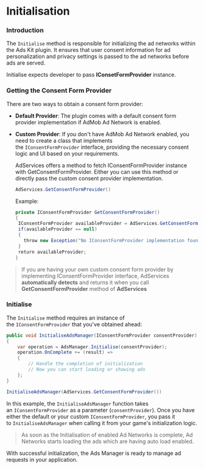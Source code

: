 # Initialisation

### Introduction

The `Initialise` method is responsible for initializing the ad networks within the Ads Kit plugin. It ensures that user consent information for ad personalization and privacy settings is passed to the ad networks before ads are served.

Initialise expects developer to pass **IConsetFormProvider** instance.

### Getting the Consent Form Provider

There are two ways to obtain a consent form provider:

- **Default Provider**: The plugin comes with a default consent form provider implementation if AdMob Ad Network is enabled. 

- **Custom Provider**: If you don't have AdMob Ad Network enabled, you need to create a class that implements the `IConsentFormProvider` interface, providing the necessary consent logic and UI based on your requirements.
  
  
  
  AdServices offers a method to fetch IConsentFormProvider instance with GetConsentFormProvider. Either you can use this method or directly pass the custom consent provider implementation.
  
  ```csharp
  AdServices.GetConsentFormProvider()
  ```
  
  
  
  Example:
  
  ```csharp
  private IConsentFormProvider GetConsentFormProvider()
  {
   IConsentFormProvider availableProvider = AdServices.GetConsentFormProvider();
   if(availableProvider == null)
   {
     throw new Exception("No IConsentFormProvider implementation found. Implement IConsentFormProvider interface or enable AdMob for a default consent form provider.");
   }
   return availableProvider;
  } 
  ```

> If you are having your own custom consent form provider by implementing IConsentFormProvider interface, AdServices **automatically detects** and returns it when you call **GetConsentFormProvider** method of **AdServices**



### Initialise

The `Initialise` method requires an instance of the `IConsentFormProvider` that you've obtained ahead:

```csharp
public void InitialiseAdsManager(IConsentFormProvider consentProvider)
{
    var operation = AdsManager.Initialise(consentProvider);
    operation.OnComplete += (result) =>
    {
        // Handle the completion of initialization
        // Now you can start loading or showing ads
    };
}
```

```csharp
InitialiseAdsManager(AdServices.GetConsentFormProvider())
```

In this example, the `InitialiseAdsManager` function takes an `IConsentFormProvider` as a parameter (`consentProvider`). Once you have either the default or your custom `IConsentFormProvider`, you pass it to `InitialiseAdsManager` when calling it from your game's initialization logic.

> As soon as the Initialisation of enabled Ad Networks is complete, Ad Networks starts loading the ads which are having auto load enabled.

With successful initialization, the Ads Manager is ready to manage ad requests in your application.
